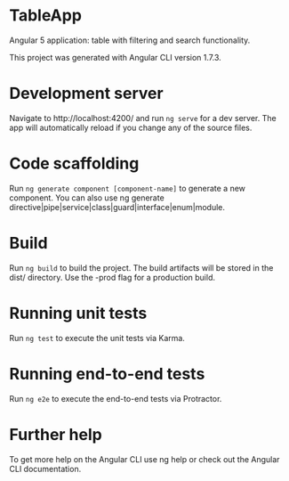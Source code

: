 # TableApp
Angular 5 application: table with filtering and search functionality.

This project was generated with Angular CLI version 1.7.3.

# Development server
Navigate to http://localhost:4200/ and run ```ng serve``` for a dev server. The app will automatically reload if you change any of the source files.

# Code scaffolding
Run ```ng generate component [component-name]``` to generate a new component. You can also use ng generate directive|pipe|service|class|guard|interface|enum|module.

# Build
Run ```ng build``` to build the project. The build artifacts will be stored in the dist/ directory. Use the -prod flag for a production build.

# Running unit tests
Run ```ng test``` to execute the unit tests via Karma.

# Running end-to-end tests
Run ```ng e2e``` to execute the end-to-end tests via Protractor.

# Further help
To get more help on the Angular CLI use ng help or check out the Angular CLI documentation.
